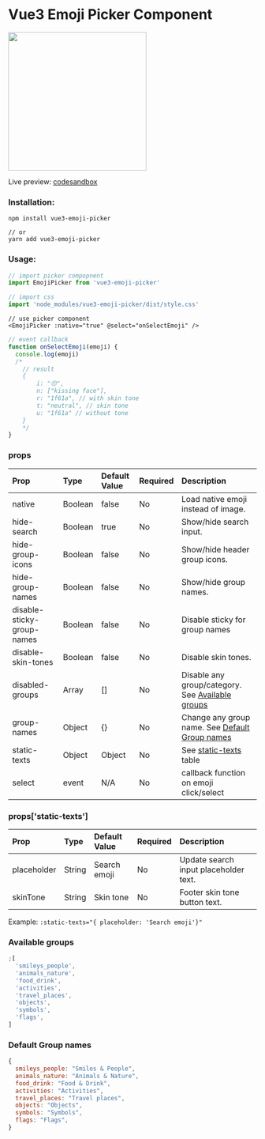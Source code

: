 # Vue3 Emoji Picker Component

<img src="https://i.imgur.com/CQc1nCF.png" width="280" />

Live preview: [codesandbox](https://codesandbox.io/s/heuristic-dewdney-kp971?file=/src/App.vue)

### Installation:

```
npm install vue3-emoji-picker

// or
yarn add vue3-emoji-picker
```

### Usage:

```javascript
// import picker compopnent
import EmojiPicker from 'vue3-emoji-picker'

// import css
import 'node_modules/vue3-emoji-picker/dist/style.css'
```

```vue
// use picker component
<EmojiPicker :native="true" @select="onSelectEmoji" />
```

```javascript
// event callback
function onSelectEmoji(emoji) {
  console.log(emoji)
  /*
    // result
    { 
        i: "😚", 
        n: ["kissing face"], 
        r: "1f61a", // with skin tone
        t: "neutral", // skin tone
        u: "1f61a" // without tone
    }
    */
}
```

### props

| Prop                       | Type    | Default Value | Required | Description                                                            |
| :------------------------- | :------ | :------------ | :------- | :--------------------------------------------------------------------- |
| native                     | Boolean | false         | No       | Load native emoji instead of image.                                    |
| hide-search                | Boolean | true          | No       | Show/hide search input.                                                |
| hide-group-icons           | Boolean | false         | No       | Show/hide header group icons.                                          |
| hide-group-names           | Boolean | false         | No       | Show/hide group names.                                                 |
| disable-sticky-group-names | Boolean | false         | No       | Disable sticky for group names                                         |
| disable-skin-tones         | Boolean | false         | No       | Disable skin tones.                                                    |
| disabled-groups            | Array   | []            | No       | Disable any group/category. See [Available groups](#available-groups)  |
| group-names                | Object  | {}            | No       | Change any group name. See [Default Group names](#default-group-names) |
| static-texts               | Object  | Object        | No       | See [static-texts](#propsstatic-texts) table                           |
| select                     | event   | N/A           | No       | callback function on emoji click/select                                |

### props['static-texts']

| Prop        | Type   | Default Value | Required | Description                           |
| :---------- | :----- | :------------ | :------- | :------------------------------------ |
| placeholder | String | Search emoji  | No       | Update search input placeholder text. |
| skinTone    | String | Skin tone     | No       | Footer skin tone button text.         |

Example:
`:static-texts="{ placeholder: 'Search emoji'}" `<br/>

### Available groups

```javascript
;[
  'smileys_people',
  'animals_nature',
  'food_drink',
  'activities',
  'travel_places',
  'objects',
  'symbols',
  'flags',
]
```

### Default Group names

```javascript
{
  smileys_people: "Smiles & People",
  animals_nature: "Animals & Nature",
  food_drink: "Food & Drink",
  activities: "Activities",
  travel_places: "Travel places",
  objects: "Objects",
  symbols: "Symbols",
  flags: "Flags",
}
```
